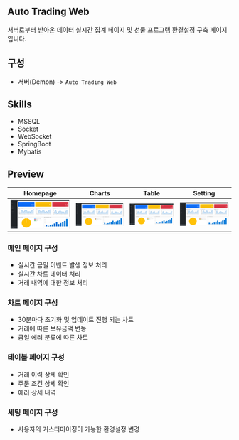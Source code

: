 ## Auto Trading Web

서버로부터 받아온 데이터 실시간 집계 페이지 및 선물 프로그램 환결설정 구축 페이지 입니다.

## 구성

* 서버(Demon) -> `Auto Trading Web`

## Skills

* MSSQL
* Socket
* WebSocket
* SpringBoot
* Mybatis

## Preview

| Homepage  | Charts  | Table  | Setting  |
|---|---|---|---|
| ![Homepage](src/main/resources/static/assets/ReadMe/AutoTrading_Main.png) | ![Charts](src/main/resources/static/assets/ReadMe/AutoTrading_Main.png) | ![Table](src/main/resources/static/assets/ReadMe/AutoTrading_Main.png) | ![Setting](src/main/resources/static/assets/ReadMe/AutoTrading_Main.png) |

### 메인 페이지 구성

* 실시간 금일 이벤트 발생 정보 처리
* 실시간 차트 데이터 처리
* 거래 내역에 대한 정보 처리

### 차트 페이지 구성

* 30분마다 초기화 및 업데이트 진행 되는 차트
* 거래에 따른 보유금액 변동
* 금일 에러 분류에 따른 차트

### 테이블 페이지 구성

* 거래 이력 상세 확인
* 주문 조건 상세 확인 
* 에러 상세 내역

### 세팅 페이지 구성

* 사용자의 커스터마이징이 가능한 환경설정 변경